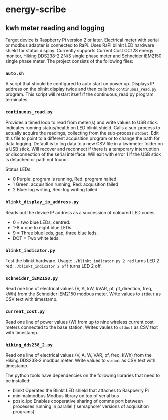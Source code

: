 # energy-scribe
## kwh meter reading and logging

Target device is Raspberry Pi version 2 or later.
Electrical meter with serial or modbus adapter is connected to RaPi.
Uses RaPi blinkt LED hardware shield for status display.
Currently supports Current Cost CC128 energy monitor, Hiking DDS238-2 ZN/S single phase meter and Schneider iEM2150 single phase meter.
The project consists of the following files:

### `auto.sh`
A script that should be configured to auto start on power up. Displays IP address on the blinkt display twice and then calls the `continuous_read.py` program.
This script will restart itself if the continuous_read.py program terminates.

### `continuous_read.py`
Provides a timed loop to read from meter(s) and write values to USB stick.
Indicates running status/health on LED blinkt shield.
Calls a sub-process to actually acquire the readings, collecting from the sub-process `stdout`.
Edit this file to point to a different acquisition program or to change the path for data logging.
Default is to log data to a new CSV file in a kwhmeter folder on a USB stick.
Will recover and reconnect if there is a temporary interruption or disconnection of the serial interface.
Will exit with error 1 if the USB stick is detached or path not found.

Status LEDs:
* 0 Purple: program is running, Red: program halted
* 1 Green: acquisition running, Red: acquisition failed
* 2 Blue: log writing, Red: log writing failed.

### `blinkt_display_ip_address.py`
Reads out the device IP address as a succession of coloured LED codes.
* 0 = two blue LEDs, centred.
* 1-8 = one to eight blue LEDs.
* 9 = Three blue leds, gap, three blue leds.
* DOT = Two white leds.

### `blinkt_indicator.py`
Test the blinkt hardware.
Usage: `./blinkt_indicator.py 2 red` turns LED 2 red.
`./blinkt_indicator 2 off` turns LED 2 off.

### `schneider_iEM2150.py`
Read one line of electrical values (V, A, kW, kVAR, pf, pf_direction, freq, kWh) from the Schneider iEM2150 modbus meter. Write values to `stdout` as CSV text with timestamp.

### `current_cost.py`
Read one line of power values (W) from up to nine wireless current cost meters connected to the base station.
Writes vaules to `stdout` as CSV text with timestamp.

### `hiking_dds238_2.py`
Read one line of electrical values (V, A, W, VAR, pf, freq, kWh) from the Hiking DDS238-2 modbus meter. Write values to `stdout` as CSV text with timestamp.


The python tools have dependencies on the following libraries that need to be installed:
* blinkt            Operates the Blinkt LED shield that attaches to Raspberry Pi
* minimalmodbus     Modbus library on top of serial bus
* posix_ipc         Enables cooperative sharing of comms port between processes running in parallel ('semaphore' versions of acquisition programs)

